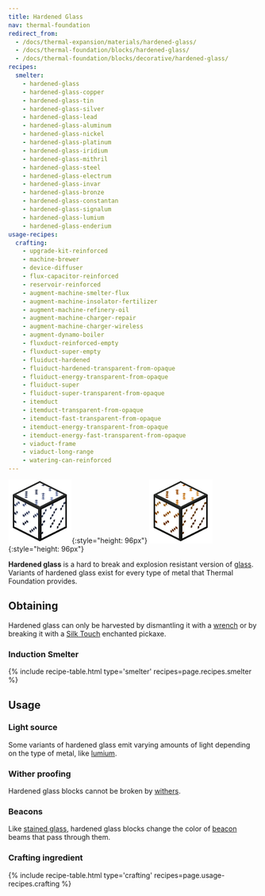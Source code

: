 ```yaml
---
title: Hardened Glass
nav: thermal-foundation
redirect_from:
  - /docs/thermal-expansion/materials/hardened-glass/
  - /docs/thermal-foundation/blocks/hardened-glass/
  - /docs/thermal-foundation/blocks/decorative/hardened-glass/
recipes:
  smelter:
    - hardened-glass
    - hardened-glass-copper
    - hardened-glass-tin
    - hardened-glass-silver
    - hardened-glass-lead
    - hardened-glass-aluminum
    - hardened-glass-nickel
    - hardened-glass-platinum
    - hardened-glass-iridium
    - hardened-glass-mithril
    - hardened-glass-steel
    - hardened-glass-electrum
    - hardened-glass-invar
    - hardened-glass-bronze
    - hardened-glass-constantan
    - hardened-glass-signalum
    - hardened-glass-lumium
    - hardened-glass-enderium
usage-recipes:
  crafting:
    - upgrade-kit-reinforced
    - machine-brewer
    - device-diffuser
    - flux-capacitor-reinforced
    - reservoir-reinforced
    - augment-machine-smelter-flux
    - augment-machine-insolator-fertilizer
    - augment-machine-refinery-oil
    - augment-machine-charger-repair
    - augment-machine-charger-wireless
    - augment-dynamo-boiler
    - fluxduct-reinforced-empty
    - fluxduct-super-empty
    - fluiduct-hardened
    - fluiduct-hardened-transparent-from-opaque
    - fluiduct-energy-transparent-from-opaque
    - fluiduct-super
    - fluiduct-super-transparent-from-opaque
    - itemduct
    - itemduct-transparent-from-opaque
    - itemduct-fast-transparent-from-opaque
    - itemduct-energy-transparent-from-opaque
    - itemduct-energy-fast-transparent-from-opaque
    - viaduct-frame
    - viaduct-long-range
    - watering-can-reinforced
---
```


![Hardened glass](/assets/images/thermal-foundation/hardened-glass.png){:style="height: 96px"}
![Hardened glass variants](/assets/images/thermal-foundation/hardened-glass-variants.gif){:style="height: 96px"}


**Hardened glass** is a hard to break and explosion resistant version of
[glass](https://minecraft.gamepedia.com/Glass). Variants of hardened glass exist
for every type of metal that Thermal Foundation provides.


Obtaining
---------

Hardened glass can only be harvested by dismantling it with a
[wrench](/docs/wrenches/) or by breaking it with a [Silk
Touch](https://minecraft.gamepedia.com/Silk_Touch) enchanted pickaxe.

### Induction Smelter
{% include recipe-table.html type='smelter' recipes=page.recipes.smelter %}


Usage
-----

### Light source
Some variants of hardened glass emit varying amounts of light depending on the
type of metal, like [lumium](/docs/lumium-ingot/).

### Wither proofing
Hardened glass blocks cannot be broken by
[withers](https://minecraft.gamepedia.com/Wither).

### Beacons
Like [stained glass](https://minecraft.gamepedia.com/Stained_Glass), hardened
glass blocks change the color of
[beacon](https://minecraft.gamepedia.com/Beacon) beams that pass through them.

### Crafting ingredient
{% include recipe-table.html type='crafting' recipes=page.usage-recipes.crafting %}
